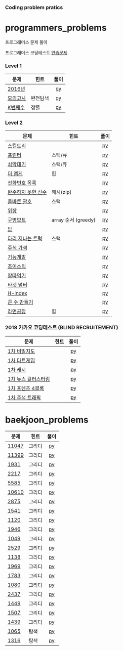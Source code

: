 ### Coding problem pratics

# programmers_problems
프로그래머스 문제 풀이

프로그래머스 코딩테스트 [연습문제](https://programmers.co.kr/learn/challenges)

### Level 1

| 문제 | 힌트 | 풀이 |  
| ------------- | ------------- |:-------------:|
| [2016년](https://programmers.co.kr/learn/courses/30/lessons/12901) |  | [py](programmers_problmes/python3/2016년_lv1.py) |
| [모의고사](https://programmers.co.kr/learn/courses/30/lessons/42840) | 완전탐색 | [py](programmers_problmes/python3/모의고사_lv1.py) |
| [K번째수](https://programmers.co.kr/learn/courses/30/lessons/42748) | 정렬 | [py](programmers_problmes/python3/K번째수_lv1.py) |

### Level 2

| 문제 | 힌트 | 풀이 |  
| ------------- | ------------- |:-------------:|
| [스킬트리](https://programmers.co.kr/learn/courses/30/lessons/49993) |  | [py](programmers_problmes/python3/스킬트리_lv2.py) |
| [프린터](https://programmers.co.kr/learn/courses/30/lessons/42587) | 스택/큐 | [py](programmers_problmes/python3/프린터_lv2.py) |
| [쇠막대기](https://programmers.co.kr/learn/courses/30/lessons/42585) | 스택/큐 | [py](programmers_problmes/python3/쇠막대기_lv2.py) |
| [더 맵게](https://programmers.co.kr/learn/courses/30/lessons/42626) | 힙 | [py](programmers_problmes/python3/더맵게_lv2.py) |
| [전화번호 목록](https://programmers.co.kr/learn/courses/30/lessons/42577) |  | [py](programmers_problmes/python3/전화번호목록_lv2.py) |
| [완주하지 못한 선수](https://programmers.co.kr/learn/courses/30/lessons/42576) | 해시(zip) | [py](programmers_problmes/python3/완주하지못한선수_lv2.py) |
| [올바른 괄호](https://programmers.co.kr/learn/courses/30/lessons/12909) | 스택 | [py](programmers_problmes/python3/올바른괄호_lv2.py) |
| [위장](https://programmers.co.kr/learn/courses/30/lessons/42578) |  | [py](programmers_problmes/python3/위장_lv2.py) |
| [구명보트](https://programmers.co.kr/learn/courses/30/lessons/42885) | array 순서 (greedy) | [py](programmers_problmes/python3/구명보트_lv2.py) |
| [탑](https://programmers.co.kr/learn/courses/30/lessons/42588) |  | [py](programmers_problmes/python3/탑_lv2.py) |
| [다리 지나는 트럭](https://programmers.co.kr/learn/courses/30/lessons/42583) | 스택 | [py](programmers_problmes/python3/다리지나는트럭_lv2.py) |
| [주식 가격](https://programmers.co.kr/learn/courses/30/lessons/42584) |  | [py](programmers_problmes/python3/주식가격_lv2.py) |
| [기능개발](https://programmers.co.kr/learn/courses/30/lessons/42586) |  | [py](programmers_problmes/python3/기능개발_lv2.py) |
| [조이스틱](https://programmers.co.kr/learn/courses/30/lessons/42860) |  | [py](programmers_problmes/python3/조이스틱_lv2.py) |
| [땅따먹기](https://programmers.co.kr/learn/courses/30/lessons/12913) |  | [py](programmers_problmes/python3/땅따먹기_lv2.py) |
| [타겟 넘버](https://programmers.co.kr/learn/courses/30/lessons/43165) |  | [py](programmers_problmes/python3/타겟넘버_lv2.py) |
| [H-index](https://programmers.co.kr/learn/courses/30/lessons/42629) |  | [py](programmers_problmes/python3/H-index_lv2.py) |
| [큰 수 만들기](https://programmers.co.kr/learn/courses/30/lessons/42883) |  | [py](programmers_problmes/python3/큰수만들기_lv2.py) |
| [라면공장](https://programmers.co.kr/learn/courses/30/lessons/42883) | 힙 | [py](programmers_problmes/python3/라면공장_lv2.py) |

### 2018 카카오 코딩테스트 (BLIND RECRUITEMENT)
| 문제 | 힌트 | 풀이 |  
| ------------- | ------------- |:-------------:|
| [1차 비밀지도](https://programmers.co.kr/learn/courses/30/lessons/17681) |  | [py](programmers_problmes/2018_kakao_blind/[1]비밀지도_lv1.py) |
| [1차 다트게임](https://programmers.co.kr/learn/courses/30/lessons/17682) |  | [py](programmers_problmes/2018_kakao_blind/[1]다트게임_lv1.py) |
| [1차 캐시](https://programmers.co.kr/learn/courses/30/lessons/17680) |  | [py](programmers_problmes/2018_kakao_blind/[1]캐시_lv2.py) |
| [1차 뉴스 클러스터링](https://programmers.co.kr/learn/courses/30/lessons/17677) |  | [py](programmers_problmes/2018_kakao_blind/[1]뉴스클러스터링_lv2.py) |
| [1차 프렌즈 4블록](https://programmers.co.kr/learn/courses/30/lessons/17679) |  | [py](programmers_problmes/2018_kakao_blind/[1]프렌즈4블록_lv2.py)
| [1차 추석 트래픽](https://programmers.co.kr/learn/courses/30/lessons/17676) |  | [py](programmers_problmes/2018_kakao_blind/[1]추석트래픽_lv2.py)

#
#


# baekjoon_problems


| 문제 | 힌트 | 풀이 |  
| ------------- | ------------- |:-------------:|
| [11047](https://www.acmicpc.net/problem/11047) | 그리디 | [py](baekjoon_problems/11047.py) |
| [11399](https://www.acmicpc.net/problem/11399) | 그리디 | [py](baekjoon_problems/11399.py) |
| [1931](https://www.acmicpc.net/problem/1931) | 그리디 | [py](baekjoon_problems/1931.py) |
| [2217](https://www.acmicpc.net/problem/2217) | 그리디 | [py](baekjoon_problems/2217.py) |
| [5585](https://www.acmicpc.net/problem/5585) | 그리디 | [py](baekjoon_problems/5585.py) |
| [10610](https://www.acmicpc.net/problem/10610) | 그리디 | [py](baekjoon_problems/10610.py) |
| [2875](https://www.acmicpc.net/problem/2875) | 그리디 | [py](baekjoon_problems/2875.py) |
| [1541](https://www.acmicpc.net/problem/1541) | 그리디 | [py](baekjoon_problems/1541.py) |
| [1120](https://www.acmicpc.net/problem/1120) | 그리디 | [py](baekjoon_problems/1120.py) |
| [1946](https://www.acmicpc.net/problem/1946) | 그리디 | [py](baekjoon_problems/1946.py) |
| [1049](https://www.acmicpc.net/problem/1049) | 그리디 | [py](baekjoon_problems/1049.py) |
| [2529](https://www.acmicpc.net/problem/2529) | 그리디 | [py](baekjoon_problems/2529.py) |
| [1138](https://www.acmicpc.net/problem/1138) | 그리디 | [py](baekjoon_problems/1138.py) |
| [1969](https://www.acmicpc.net/problem/1969) | 그리디 | [py](baekjoon_problems/1969.py) |
| [1783](https://www.acmicpc.net/problem/1783) | 그리디 | [py](baekjoon_problems/1783.py) |
| [1080](https://www.acmicpc.net/problem/1080) | 그리디 | [py](baekjoon_problems/1080.py) |
| [2437](https://www.acmicpc.net/problem/2437) | 그리디 | [py](baekjoon_problems/2437.py) |
| [1449](https://www.acmicpc.net/problem/1449) | 그리디 | [py](baekjoon_problems/1449.py) |
| [1507](https://www.acmicpc.net/problem/1507) | 그리디 | [py](baekjoon_problems/1507.py) |
| [1439](https://www.acmicpc.net/problem/1439) | 그리디 | [py](baekjoon_problems/1439.py) |
| [1065](https://www.acmicpc.net/problem/1065) | 탐색 | [py](baekjoon_problems/1065.py) |
| [1316](https://www.acmicpc.net/problem/1316) | 탐색 | [py](baekjoon_problems/1316.py) |


